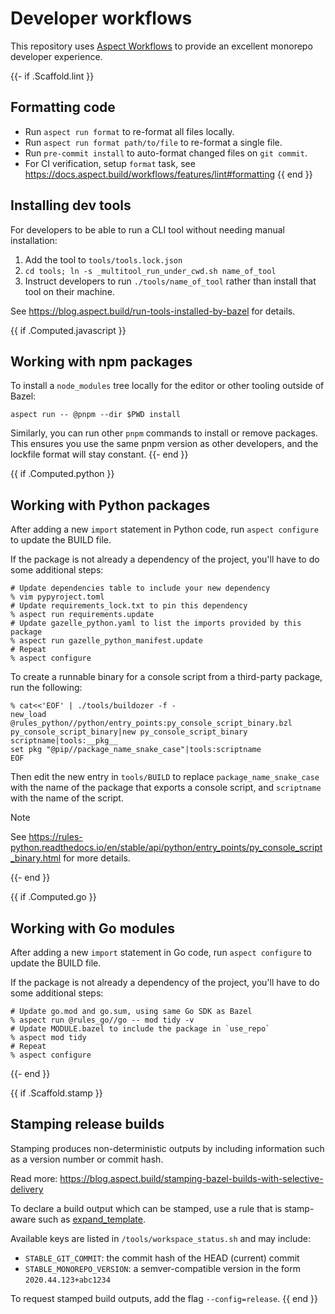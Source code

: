 # Developer workflows

This repository uses [Aspect Workflows](https://aspect.build) to provide an excellent monorepo developer experience.

{{- if .Scaffold.lint }}
## Formatting code

- Run `aspect run format` to re-format all files locally.
- Run `aspect run format path/to/file` to re-format a single file.
- Run `pre-commit install` to auto-format changed files on `git commit`.
- For CI verification, setup `format` task, see https://docs.aspect.build/workflows/features/lint#formatting
{{ end }}

## Installing dev tools

For developers to be able to run a CLI tool without needing manual installation:

1. Add the tool to `tools/tools.lock.json`
2. `cd tools; ln -s _multitool_run_under_cwd.sh name_of_tool`
3. Instruct developers to run `./tools/name_of_tool` rather than install that tool on their machine.

See https://blog.aspect.build/run-tools-installed-by-bazel for details.

{{ if .Computed.javascript }}
## Working with npm packages

To install a `node_modules` tree locally for the editor or other tooling outside of Bazel:

```
aspect run -- @pnpm --dir $PWD install
```

Similarly, you can run other `pnpm` commands to install or remove packages.
This ensures you use the same pnpm version as other developers, and the lockfile format will stay constant.
{{- end }}

{{ if .Computed.python }}
## Working with Python packages

After adding a new `import` statement in Python code, run `aspect configure` to update the BUILD file.

If the package is not already a dependency of the project, you'll have to do some additional steps:

```shell
# Update dependencies table to include your new dependency
% vim pypyroject.toml
# Update requirements_lock.txt to pin this dependency
% aspect run requirements.update
# Update gazelle_python.yaml to list the imports provided by this package
% aspect run gazelle_python_manifest.update
# Repeat
% aspect configure
```

To create a runnable binary for a console script from a third-party package, run the following:

```shell
% cat<<'EOF' | ./tools/buildozer -f -
new_load @rules_python//python/entry_points:py_console_script_binary.bzl py_console_script_binary|new py_console_script_binary scriptname|tools:__pkg__
set pkg "@pip//package_name_snake_case"|tools:scriptname
EOF
```

Then edit the new entry in `tools/BUILD` to replace `package_name_snake_case` with the name of the package that exports a console script, and `scriptname` with the name of the script.

>[!NOTE]
>See https://rules-python.readthedocs.io/en/stable/api/python/entry_points/py_console_script_binary.html for more details.

{{- end }}

{{ if .Computed.go }}
## Working with Go modules

After adding a new `import` statement in Go code, run `aspect configure` to update the BUILD file.

If the package is not already a dependency of the project, you'll have to do some additional steps:

```shell
# Update go.mod and go.sum, using same Go SDK as Bazel
% aspect run @rules_go//go -- mod tidy -v
# Update MODULE.bazel to include the package in `use_repo`
% aspect mod tidy
# Repeat
% aspect configure
```

{{- end }}

{{ if .Scaffold.stamp }}
## Stamping release builds

Stamping produces non-deterministic outputs by including information such as a version number or commit hash.

Read more: https://blog.aspect.build/stamping-bazel-builds-with-selective-delivery

To declare a build output which can be stamped, use a rule that is stamp-aware such as
[expand_template](https://docs.aspect.build/rulesets/aspect_bazel_lib/docs/expand_template).

Available keys are listed in `/tools/workspace_status.sh` and may include:

- `STABLE_GIT_COMMIT`: the commit hash of the HEAD (current) commit
- `STABLE_MONOREPO_VERSION`: a semver-compatible version in the form `2020.44.123+abc1234`

To request stamped build outputs, add the flag `--config=release`.
{{ end }}
